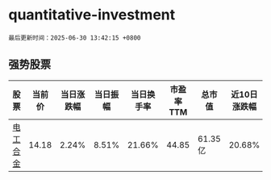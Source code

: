 # quantitative-investment

`最后更新时间：2025-06-30 13:42:15 +0800`

## 强势股票

|股票|当前价|当日涨跌幅|当日振幅|当日换手率|市盈率TTM|总市值|近10日涨跌幅|
|----|----|----|----|----|----|----|----|
|[电工合金](https://xueqiu.com/S/SZ300697)|14.18|2.24%|8.51%|21.66%|44.85|61.35亿|20.68%|
